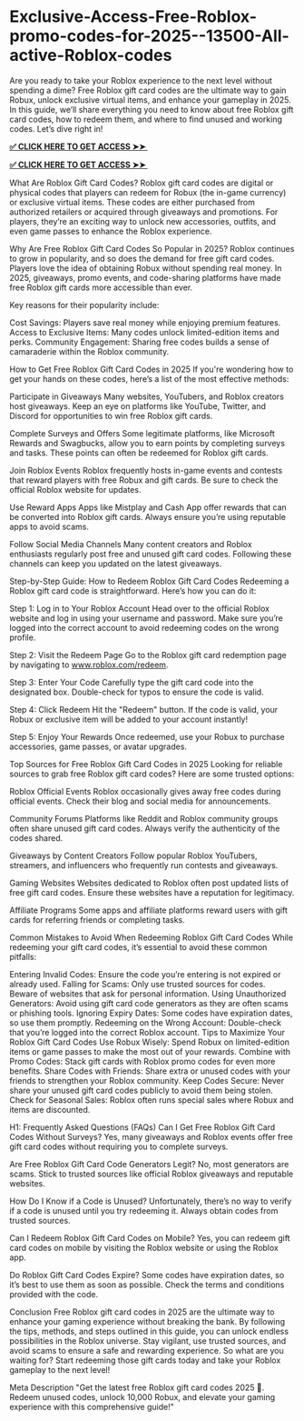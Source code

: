 # Exclusive-Access-Free-Roblox-promo-codes-for-2025--13500-All-active-Roblox-codes
Are you ready to take your Roblox experience to the next level without spending a dime? Free Roblox gift card codes are the ultimate way to gain Robux, unlock exclusive virtual items, and enhance your gameplay in 2025. In this guide, we’ll share everything you need to know about free Roblox gift card codes, how to redeem them, and where to find unused and working codes. Let’s dive right in!

**[✅ CLICK HERE TO GET ACCESS ➤➤ ​​](https://xnproo.com/giftcards/)**

**[✅ CLICK HERE TO GET ACCESS ➤➤ ​​](https://xnproo.com/giftcards/)**

What Are Roblox Gift Card Codes?
Roblox gift card codes are digital or physical codes that players can redeem for Robux (the in-game currency) or exclusive virtual items. These codes are either purchased from authorized retailers or acquired through giveaways and promotions. For players, they’re an exciting way to unlock new accessories, outfits, and even game passes to enhance the Roblox experience.

Why Are Free Roblox Gift Card Codes So Popular in 2025?
Roblox continues to grow in popularity, and so does the demand for free gift card codes. Players love the idea of obtaining Robux without spending real money. In 2025, giveaways, promo events, and code-sharing platforms have made free Roblox gift cards more accessible than ever.

Key reasons for their popularity include:

Cost Savings: Players save real money while enjoying premium features. Access to Exclusive Items: Many codes unlock limited-edition items and perks. Community Engagement: Sharing free codes builds a sense of camaraderie within the Roblox community.

How to Get Free Roblox Gift Card Codes in 2025
If you're wondering how to get your hands on these codes, here’s a list of the most effective methods:

Participate in Giveaways Many websites, YouTubers, and Roblox creators host giveaways. Keep an eye on platforms like YouTube, Twitter, and Discord for opportunities to win free Roblox gift cards.

Complete Surveys and Offers Some legitimate platforms, like Microsoft Rewards and Swagbucks, allow you to earn points by completing surveys and tasks. These points can often be redeemed for Roblox gift cards.

Join Roblox Events Roblox frequently hosts in-game events and contests that reward players with free Robux and gift cards. Be sure to check the official Roblox website for updates.

Use Reward Apps Apps like Mistplay and Cash App offer rewards that can be converted into Roblox gift cards. Always ensure you’re using reputable apps to avoid scams.

Follow Social Media Channels Many content creators and Roblox enthusiasts regularly post free and unused gift card codes. Following these channels can keep you updated on the latest giveaways.

Step-by-Step Guide: How to Redeem Roblox Gift Card Codes
Redeeming a Roblox gift card code is straightforward. Here’s how you can do it:

Step 1: Log in to Your Roblox Account Head over to the official Roblox website and log in using your username and password. Make sure you’re logged into the correct account to avoid redeeming codes on the wrong profile.

Step 2: Visit the Redeem Page Go to the Roblox gift card redemption page by navigating to www.roblox.com/redeem.

Step 3: Enter Your Code Carefully type the gift card code into the designated box. Double-check for typos to ensure the code is valid.

Step 4: Click Redeem Hit the "Redeem" button. If the code is valid, your Robux or exclusive item will be added to your account instantly!

Step 5: Enjoy Your Rewards Once redeemed, use your Robux to purchase accessories, game passes, or avatar upgrades.

Top Sources for Free Roblox Gift Card Codes in 2025
Looking for reliable sources to grab free Roblox gift card codes? Here are some trusted options:

Roblox Official Events Roblox occasionally gives away free codes during official events. Check their blog and social media for announcements.

Community Forums Platforms like Reddit and Roblox community groups often share unused gift card codes. Always verify the authenticity of the codes shared.

Giveaways by Content Creators Follow popular Roblox YouTubers, streamers, and influencers who frequently run contests and giveaways.

Gaming Websites Websites dedicated to Roblox often post updated lists of free gift card codes. Ensure these websites have a reputation for legitimacy.

Affiliate Programs Some apps and affiliate platforms reward users with gift cards for referring friends or completing tasks.

Common Mistakes to Avoid When Redeeming Roblox Gift Card Codes
While redeeming your gift card codes, it’s essential to avoid these common pitfalls:

Entering Invalid Codes: Ensure the code you’re entering is not expired or already used. Falling for Scams: Only use trusted sources for codes. Beware of websites that ask for personal information. Using Unauthorized Generators: Avoid using gift card code generators as they are often scams or phishing tools. Ignoring Expiry Dates: Some codes have expiration dates, so use them promptly. Redeeming on the Wrong Account: Double-check that you’re logged into the correct Roblox account. Tips to Maximize Your Roblox Gift Card Codes Use Robux Wisely: Spend Robux on limited-edition items or game passes to make the most out of your rewards. Combine with Promo Codes: Stack gift cards with Roblox promo codes for even more benefits. Share Codes with Friends: Share extra or unused codes with your friends to strengthen your Roblox community. Keep Codes Secure: Never share your unused gift card codes publicly to avoid them being stolen. Check for Seasonal Sales: Roblox often runs special sales where Robux and items are discounted.

H1: Frequently Asked Questions (FAQs)
Can I Get Free Roblox Gift Card Codes Without Surveys? Yes, many giveaways and Roblox events offer free gift card codes without requiring you to complete surveys.

Are Free Roblox Gift Card Code Generators Legit? No, most generators are scams. Stick to trusted sources like official Roblox giveaways and reputable websites.

How Do I Know if a Code is Unused? Unfortunately, there’s no way to verify if a code is unused until you try redeeming it. Always obtain codes from trusted sources.

Can I Redeem Roblox Gift Card Codes on Mobile? Yes, you can redeem gift card codes on mobile by visiting the Roblox website or using the Roblox app.

Do Roblox Gift Card Codes Expire? Some codes have expiration dates, so it’s best to use them as soon as possible. Check the terms and conditions provided with the code.

Conclusion
Free Roblox gift card codes in 2025 are the ultimate way to enhance your gaming experience without breaking the bank. By following the tips, methods, and steps outlined in this guide, you can unlock endless possibilities in the Roblox universe. Stay vigilant, use trusted sources, and avoid scams to ensure a safe and rewarding experience. So what are you waiting for? Start redeeming those gift cards today and take your Roblox gameplay to the next level!

Meta Description
"Get the latest free Roblox gift card codes 2025 🎁. Redeem unused codes, unlock 10,000 Robux, and elevate your gaming experience with this comprehensive guide!"
